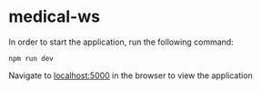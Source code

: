 # medical-ws

In order to start the application, run the following command:

``` npm run dev ```

Navigate to [localhost:5000](http://localhost:5000/) in the browser to view the application